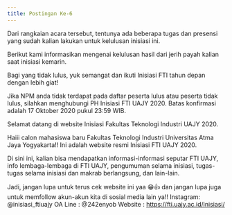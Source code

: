 ```yaml
---
title: Postingan Ke-6
---
```

<!--StartFragment-->

Dari rangkaian acara tersebut, tentunya ada beberapa tugas dan presensi yang sudah kalian lakukan untuk kelulusan inisiasi ini.

Berikut kami informasikan mengenai kelulusan hasil dari jerih payah kalian saat inisiasi kemarin.

Bagi yang tidak lulus, yuk semangat dan ikuti Inisiasi FTI tahun depan dengan lebih giat!

Jika NPM anda tidak terdapat pada daftar peserta lulus atau peserta tidak lulus, silahkan menghubungi PH Inisiasi FTI UAJY 2020. Batas konfirmasi adalah 17 Oktober 2020 pukul 23:59 WIB.

Selamat datang di website Inisiasi Fakultas Teknologi Industri UAJY 2020.

Haiii calon mahasiswa baru Fakultas Teknologi Industri Universitas Atma Jaya Yogyakarta!! Ini adalah website resmi Inisiasi FTI UAJY 2020.

Di sini ini, kalian bisa mendapatkan informasi-informasi seputar FTI UAJY, info lembaga-lembaga di FTI UAJY, pengumuman selama inisiasi, tugas-tugas selama inisiasi dan makrab berlangsung, dan lain-lain.

Jadi, jangan lupa untuk terus cek website ini yaa 😁👍 dan jangan lupa juga untuk memfollow akun-akun kita di sosial media lain ya!! Instagram: @inisiasi_ftiuajy OA Line : @242enyob Website : https://fti.uajy.ac.id/inisiasi/

<!--EndFragment-->